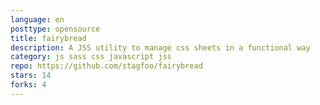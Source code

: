 ```yaml
---
language: en
posttype: opensource
title: fairybread
description: A JSS utility to manage css sheets in a functional way
category: js sass css javascript jss
repo: https://github.com/stagfoo/fairybread
stars: 14
forks: 4
---
```

